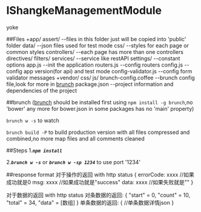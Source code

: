 IShangkeManagementModule
========================

yoke

##Files
    +app/
      assert/                   --files in this folder just will be copied into 'public' folder
        data/                   --json files used for test mode
      css/                      --styles for each page or common styles
      controllers/              --each page has more than one controllers
      directives/
      filters/
      services/                 --service like restAPI
      settings/                 --constant options
     app.js                     --init the application
     routers.js                 --config routers
     config.js                  --config app version(for api) and test mode
     config-validator.js        --config form validator messages
    +vendor/
      css/
      js/
    brunch-config.coffee        --brunch config file,look for more in [brunch](http://brunch.io/)
    package.json                --project information and dependencies of the project

##brunch
([brunch](http://brunch.io/) should be installed first using `npm install -g brunch`,no 'bower' any more for bower.json in some packages has no 'main' property)

`brunch w -s` to watch

`brunch build -P` to build production version with all files compressed and combined,no more map files and all comments cleaned

##Steps
1.***`npm install`***

2.***`brunch w -s`*** or ***`brunch w -sp 1234`*** to use port '1234'

##response format
对于操作的返回
    with http status
    {
        errorCode: xxxx //如果成功就是0
        msg: xxxx  //如果成功就是"success"
        data: xxxx  //如果失败就是""
    }

对于数据的返回
    with http status
    对条数据的返回:
        {
            "start" = 0,
            "count" = 10,
            "total" = 34,
            "data" = [数组]
        }
    单条数据的返回:
        {
            //单条数据详情json
        }
